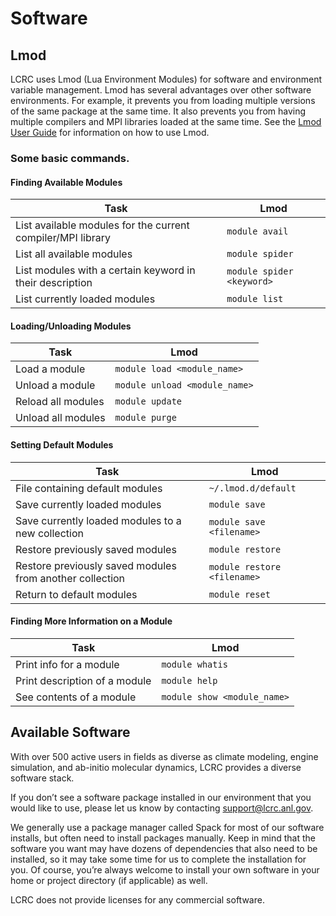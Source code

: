 # Software

## Lmod

LCRC uses Lmod (Lua Environment Modules) for software and environment variable management. Lmod has several advantages over other software environments. For example, it prevents you from loading multiple versions of the same package at the same time. It also prevents you from having multiple compilers and MPI libraries loaded at the same time. See the [Lmod User Guide](https://lmod.readthedocs.io/en/latest/010_user.html) for information on how to use Lmod. 

### Some basic commands.

#### Finding Available Modules

| Task | Lmod |
|------|------|
| List available modules for the current compiler/MPI library | `module avail` |
| List all available modules | `module spider` |
| List modules with a certain keyword in their description | `module spider <keyword>` |
| List currently loaded modules | `module list` |

#### Loading/Unloading Modules

|Task | Lmod |
|------|------|
| Load a module | `module load <module_name>` |
| Unload a module | `module unload <module_name>` |
| Reload all modules | `module update` |
| Unload all modules | `module purge` |

#### Setting Default Modules

| Task | Lmod |
|------|------|
| File containing default modules | `~/.lmod.d/default` |
| Save currently loaded modules | `module save` |
| Save currently loaded modules to a new collection | `module save <filename>` |
| Restore previously saved modules | `module restore` |
| Restore previously saved modules from another collection | `module restore <filename>` |
| Return to default modules | `module reset` |

#### Finding More Information on a Module

| Task | Lmod |
|------|------|
| Print info for a module | `module whatis` |
| Print description of a module | `module help` |
| See contents of a module | `module show <module_name>` |

## Available Software

With over 500 active users in fields as diverse as climate modeling, engine simulation, and ab-initio molecular dynamics, LCRC provides a diverse software stack. 

If you don’t see a software package installed in our environment that you would like to use, please let us know by contacting support@lcrc.anl.gov.

We generally use a package manager called Spack for most of our software installs, but often need to install packages manually. Keep in mind that the software you want may have dozens of dependencies that also need to be installed, so it may take some time for us to complete the installation for you. Of course, you’re always welcome to install your own software in your home or project directory (if applicable) as well.

LCRC does not provide licenses for any commercial software.
